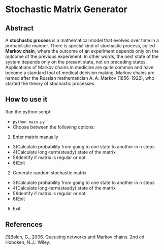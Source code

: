 # Stochastic Matrix Generator
## Abstract
A <b>stochastic process</b> is a mathematical model that evolves over time in a probabilistic manner. There is special kind of stochastic process, called <b>Markov chain</b>, where the outcome of an experiment depends only on the outcome of the previous experiment. In other words, the next state of the system depends only on the present state, not on preceding states. Applications of Markov chains in medicine are quite common and have become a standard tool of medical decision making. Markov chains are named after the Russian mathematician A. A. Markov (1856–1922), who started the theory of stochastic processes.
## How to use it
Run the python script:
- `python main.py`
- Choose between the following options:

1. Enter matrix manually
  - 3)Calculate probability from going to one state to another in n steps
  - 4)Calculate long-term(steady) state of the matrix
  - 5)Identify if matrix is regular or not
  - 6)Exit

2. Generate random stochastic matrix
  - 3)Calculate probability from going to one state to another in n steps
  - 4)Calculate long-term(steady) state of the matrix
  - 5)Identify if matrix is regular or not
  - 6)Exit

6. Exit

## References
[1]Bolch, G., 2006. Queueing networks and Markov chains. 2nd ed. Hoboken, N.J.: Wiley.
